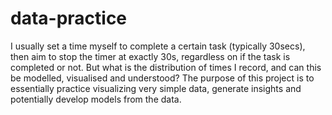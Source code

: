 # data-practice
I usually set a time myself to complete a certain task (typically 30secs), then aim to stop the timer at exactly 30s, regardless on if the task is completed or not. But what is the distribution of times I record, and can this be modelled, visualised and understood? The purpose of this project is to essentially practice visualizing very simple data, generate insights and potentially develop models from the data.
